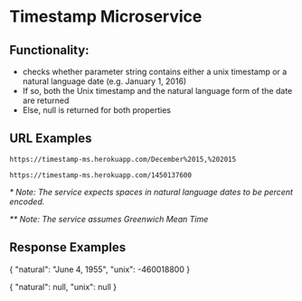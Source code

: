 # Timestamp Microservice
## Functionality:
* checks whether parameter string contains either a unix timestamp or a natural language date (e.g. January 1, 2016)
* If so, both the Unix timestamp and the natural language form of the date are returned
* Else, null is returned for both properties

## URL Examples
``https://timestamp-ms.herokuapp.com/December%2015,%202015``

``https://timestamp-ms.herokuapp.com/1450137600``

_* Note: The service expects spaces in natural language dates to be percent encoded._

_** Note: The service assumes Greenwich Mean Time_

## Response Examples
{ "natural": "June 4, 1955", "unix": -460018800 }

{ "natural": null, "unix": null }
